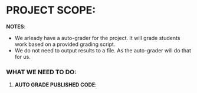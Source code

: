 # PROJECT SCOPE:


**NOTES**:
- We arleady have a auto-grader for the project. It will grade students work based on a provided grading script. 
- We do not need to output results to a file. As the auto-grader will do that for us.


### WHAT WE NEED TO DO:
1. **AUTO GRADE PUBLISHED CODE**: